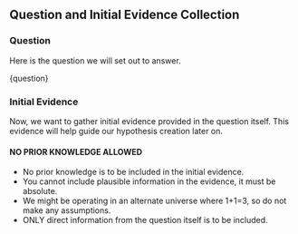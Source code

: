 ## Question and Initial Evidence Collection

### Question

Here is the question we will set out to answer.

{question}

### Initial Evidence

Now, we want to gather initial evidence provided in the question itself. This evidence will help guide our hypothesis creation later on.

#### NO PRIOR KNOWLEDGE ALLOWED

- No prior knowledge is to be included in the initial evidence.
- You cannot include plausible information in the evidence, it must be absolute.
- We might be operating in an alternate universe where 1+1=3, so do not make any assumptions.
- ONLY direct information from the question itself is to be included.